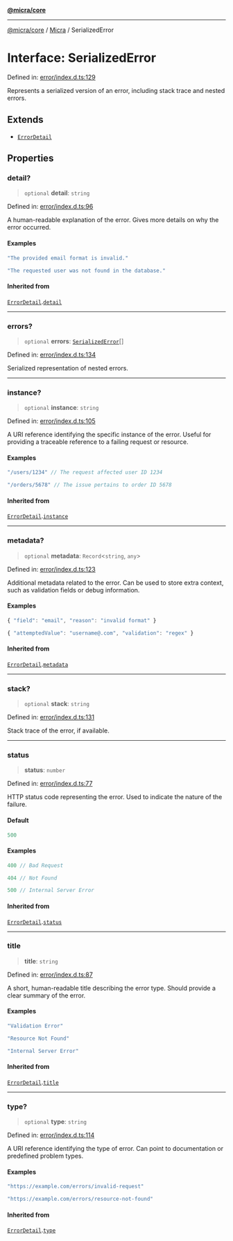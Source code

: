 [**@micra/core**](../../../README.md)

***

[@micra/core](../../../README.md) / [Micra](../README.md) / SerializedError

# Interface: SerializedError

Defined in: [error/index.d.ts:129](https://github.com/micrajs/micra/blob/de3b06bdb3a3f670052250f7e0da7885aa7e590a/packages/core/error/index.d.ts#L129)

Represents a serialized version of an error, including stack trace and nested errors.

## Extends

- [`ErrorDetail`](ErrorDetail.md)

## Properties

### detail?

> `optional` **detail**: `string`

Defined in: [error/index.d.ts:96](https://github.com/micrajs/micra/blob/de3b06bdb3a3f670052250f7e0da7885aa7e590a/packages/core/error/index.d.ts#L96)

A human-readable explanation of the error.
Gives more details on why the error occurred.

#### Examples

```ts
"The provided email format is invalid."
```

```ts
"The requested user was not found in the database."
```

#### Inherited from

[`ErrorDetail`](ErrorDetail.md).[`detail`](ErrorDetail.md#detail)

***

### errors?

> `optional` **errors**: [`SerializedError`](SerializedError.md)[]

Defined in: [error/index.d.ts:134](https://github.com/micrajs/micra/blob/de3b06bdb3a3f670052250f7e0da7885aa7e590a/packages/core/error/index.d.ts#L134)

Serialized representation of nested errors.

***

### instance?

> `optional` **instance**: `string`

Defined in: [error/index.d.ts:105](https://github.com/micrajs/micra/blob/de3b06bdb3a3f670052250f7e0da7885aa7e590a/packages/core/error/index.d.ts#L105)

A URI reference identifying the specific instance of the error.
Useful for providing a traceable reference to a failing request or resource.

#### Examples

```ts
"/users/1234" // The request affected user ID 1234
```

```ts
"/orders/5678" // The issue pertains to order ID 5678
```

#### Inherited from

[`ErrorDetail`](ErrorDetail.md).[`instance`](ErrorDetail.md#instance)

***

### metadata?

> `optional` **metadata**: `Record`\<`string`, `any`\>

Defined in: [error/index.d.ts:123](https://github.com/micrajs/micra/blob/de3b06bdb3a3f670052250f7e0da7885aa7e590a/packages/core/error/index.d.ts#L123)

Additional metadata related to the error.
Can be used to store extra context, such as validation fields or debug information.

#### Examples

```ts
{ "field": "email", "reason": "invalid format" }
```

```ts
{ "attemptedValue": "username@.com", "validation": "regex" }
```

#### Inherited from

[`ErrorDetail`](ErrorDetail.md).[`metadata`](ErrorDetail.md#metadata)

***

### stack?

> `optional` **stack**: `string`

Defined in: [error/index.d.ts:131](https://github.com/micrajs/micra/blob/de3b06bdb3a3f670052250f7e0da7885aa7e590a/packages/core/error/index.d.ts#L131)

Stack trace of the error, if available.

***

### status

> **status**: `number`

Defined in: [error/index.d.ts:77](https://github.com/micrajs/micra/blob/de3b06bdb3a3f670052250f7e0da7885aa7e590a/packages/core/error/index.d.ts#L77)

HTTP status code representing the error.
Used to indicate the nature of the failure.

#### Default

```ts
500
```

#### Examples

```ts
400 // Bad Request
```

```ts
404 // Not Found
```

```ts
500 // Internal Server Error
```

#### Inherited from

[`ErrorDetail`](ErrorDetail.md).[`status`](ErrorDetail.md#status)

***

### title

> **title**: `string`

Defined in: [error/index.d.ts:87](https://github.com/micrajs/micra/blob/de3b06bdb3a3f670052250f7e0da7885aa7e590a/packages/core/error/index.d.ts#L87)

A short, human-readable title describing the error type.
Should provide a clear summary of the error.

#### Examples

```ts
"Validation Error"
```

```ts
"Resource Not Found"
```

```ts
"Internal Server Error"
```

#### Inherited from

[`ErrorDetail`](ErrorDetail.md).[`title`](ErrorDetail.md#title)

***

### type?

> `optional` **type**: `string`

Defined in: [error/index.d.ts:114](https://github.com/micrajs/micra/blob/de3b06bdb3a3f670052250f7e0da7885aa7e590a/packages/core/error/index.d.ts#L114)

A URI reference identifying the type of error.
Can point to documentation or predefined problem types.

#### Examples

```ts
"https://example.com/errors/invalid-request"
```

```ts
"https://example.com/errors/resource-not-found"
```

#### Inherited from

[`ErrorDetail`](ErrorDetail.md).[`type`](ErrorDetail.md#type)
